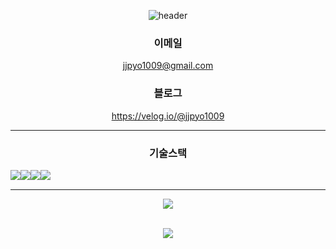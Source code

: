 <div align="center">
  
![header](https://capsule-render.vercel.app/api?type=slice&color=auto&height=300&weidth=800&section=header&text=JoonPyoJang&fontSize=90&animation=fadeIn&fontAlignY=38&descAlignY=51&descAlign=62)

### 이메일
  
jjpyo1009@gmail.com
  
### 블로그

https://velog.io/@jjpyo1009
  
<hr>

### 기술스택
  
<div style="display:flex; flex-direction:row;">
<br/><img src="https://img.shields.io/badge/Python-3776AB?style=for-the-badge&logo=Python&logoColor=white" align='center'/>
<img src="https://img.shields.io/badge/django-092E20?style=for-the-badge&logo=django&logoColor=white" align='center'/>
<img src="https://img.shields.io/badge/django rest framework-092E20?style=for-the-badge&logo=&logoColor=white" align='center'/>
<img src="https://img.shields.io/badge/visual studio code-007ACC?style=for-the-badge&logo=Visual Studio Code&logoColor=white" align='center'/>  
</div>

 <hr>



<!---
JoonPyoJang/JoonPyoJang is a ✨ special ✨ repository because its `README.md` (this file) appears on your GitHub profile.
You can click the Preview link to take a look at your changes.
--->
<img src="https://github-readme-stats.vercel.app/api/top-langs/?username=JoonPyoJang&layout=compact" align='center'><br><br>

<img src="https://github-readme-stats.vercel.app/api?username=JoonPyoJang&show_icons=true" align='center'>
</div>
